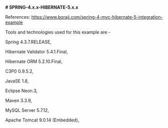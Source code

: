 **# SPRING-4.x.x-HIBERNATE-5.x.x**

References: https://www.boraji.com/spring-4-mvc-hibernate-5-integration-example

Tools and technologies used for this example are -

Spring 4.3.7.RELEASE,

Hibernate Validator 5.4.1.Final,

Hibernate ORM 5.2.10.Final,

C3P0 0.9.5.2,

JavaSE 1.8,

Eclipse Neon.3,

Maven 3.3.9,

MySQL Server 5.7.12,

Apache Tomcat 9.0.14 (Embedded),
